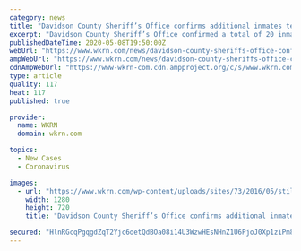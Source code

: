 ```yaml
---
category: news
title: "Davidson County Sheriff’s Office confirms additional inmates test positive for COVID-19"
excerpt: "Davidson County Sheriff’s Office confirmed a total of 20 inmates have tested positive for COVID-19. According to reports, the six are currently testing positive and 14 have recovered. Forty-eight inmates are on some level of COVID restriction."
publishedDateTime: 2020-05-08T19:50:00Z
webUrl: "https://www.wkrn.com/news/davidson-county-sheriffs-office-confirms-additional-inmates-test-positive-for-covid-19/"
ampWebUrl: "https://www.wkrn.com/news/davidson-county-sheriffs-office-confirms-additional-inmates-test-positive-for-covid-19/amp/"
cdnAmpWebUrl: "https://www-wkrn-com.cdn.ampproject.org/c/s/www.wkrn.com/news/davidson-county-sheriffs-office-confirms-additional-inmates-test-positive-for-covid-19/amp/"
type: article
quality: 117
heat: 117
published: true

provider:
  name: WKRN
  domain: wkrn.com

topics:
  - New Cases
  - Coronavirus

images:
  - url: "https://www.wkrn.com/wp-content/uploads/sites/73/2016/05/still0525_000011_38681185_ver1.0.jpg?w=640&h=360&crop=1&resize=1280,720"
    width: 1280
    height: 720
    title: "Davidson County Sheriff’s Office confirms additional inmates test positive for COVID-19"

secured: "HlnRGcqPgqgdZqT2Yjc6oetQdBOa08i14U3WzwHEsNHnZ1U6PjoJ0Xp1ziPm8cEPtrEF2xdBbtuYUkqD9cnJB0fu7ttrsAr57FFEK08QLgmsepN1+EsqsCuhBPICNiDftKOSHWkYRFpwPhqoS15DDVSj3Y74BMiw5XeckKJ/YIE5xN8lVju8fRCecG2i8sxZTzLPAjblN2EKhDofkpLwc0/zqv1b1aVOtWJzCJ5KzTzuhWL43ymW8vgRIzNOtsUVuF7UXykZfwYXBdVbCRT+1wtUOIPD/uUbFDYAZejtPoDaVk/dyDkfGxfw/bqklj9lDLfhRU1S84OS9rT1uc5j1GXyoZ8q5QIIi8/j6/W/rKed00TLkfR+S6r5sMrWCC/DXO2StsHoCUWrxhqNLzgrx3F8xOA0B5C1Acg1HTiDJ3sj8IBhnu6INe7ww3h0bk6XddzvlHZ676CILwBeJoxm5+16YLcreMJ+QQr93hI4+SI=;xTRGwDM8FMwy9nlU2Zw29Q=="
---
```


